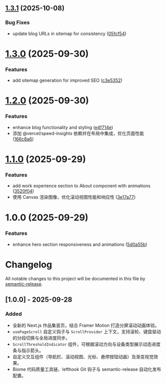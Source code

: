 ## [1.3.1](https://github.com/loopwic/portfolio/compare/v1.3.0...v1.3.1) (2025-10-08)


### Bug Fixes

* update blog URLs in sitemap for consistency ([05fcf54](https://github.com/loopwic/portfolio/commit/05fcf541c4e71705b249bfe53fea07a7802b9689))

# [1.3.0](https://github.com/loopwic/portfolio/compare/v1.2.0...v1.3.0) (2025-09-30)


### Features

* add sitemap generation for improved SEO ([c3e5352](https://github.com/loopwic/portfolio/commit/c3e5352e5001b04718dcfedd0d9998ea07195e1f))

# [1.2.0](https://github.com/loopwic/portfolio/compare/v1.1.0...v1.2.0) (2025-09-30)


### Features

* enhance blog functionality and styling ([e4f714e](https://github.com/loopwic/portfolio/commit/e4f714e236691f9787fc2b0ba6af89f9e879169f))
* 添加 @vercel/speed-insights 依赖并在布局中集成，优化页面性能 ([166c8a6](https://github.com/loopwic/portfolio/commit/166c8a6c7afe88d57007fb9570001a7ef37fa039))


# [1.1.0](https://github.com/loopwic/portfolio/compare/v1.0.0...v1.1.0) (2025-09-29)


### Features

* add work experience section to About component with animations ([3520f04](https://github.com/loopwic/portfolio/commit/3520f043d41f42a15f66ae3af3a4591a60670688))
* 使用 Canvas 渲染图像，优化滚动视图性能和响应性 ([3e17a77](https://github.com/loopwic/portfolio/commit/3e17a77c7f86d700a1241233e911a951902dc9e5))

# 1.0.0 (2025-09-29)


### Features

* enhance hero section responsiveness and animations ([5d0a55b](https://github.com/loopwic/portfolio/commit/5d0a55bbb8f0b5110042cdc88f79aff490a102a4))

# Changelog

All notable changes to this project will be documented in this file by [semantic-release](https://github.com/semantic-release/semantic-release).

## [1.0.0] - 2025-09-28

### Added

- 全新的 Next.js 作品集首页，结合 Framer Motion 打造分屏滚动动画体验。
- `usePageScroll` 自定义钩子与 `ScrollProvider` 上下文，支持滚轮、键盘驱动的分段切换与全局进度同步。
- `ScrollThresholdIndicator` 组件，可根据滚动方向与设备类型展示动态进度条与指示箭头。
- 自定义交互组件（导航栏、滚动视图、光标、悬停按钮动画）及渐变视觉效果。
- Biome 代码质量工具链、lefthook Git 钩子与 semantic-release 自动化发布配置。
